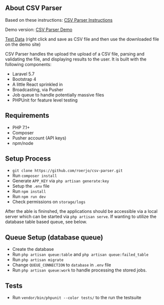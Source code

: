 ## About CSV Parser

Based on these instructions: [CSV Parser Instructions](https://docs.google.com/document/d/1w6eba_eCUcaelX0S8KF4SG3QNKNQ-Cfpb_PXEnju6hA/edit?usp=sharing)

Demo version: [CSV Parser Demo](http://csv-parser.roerjo.me)

[Test Data](https://raw.githubusercontent.com/roerjo/csv-parser/master/tests/test-data.csv) (right click and save as CSV file and then use the downloaded file on the demo site)

CSV Parser handles the upload the upload of a CSV file, parsing and validating the file, and displaying results to the user. It is built with the following components:

- Laravel 5.7
- Bootstrap 4
- A little React sprinkled in
- Broadcasting, via Pusher
- Job queue to handle potentially massive files
- PHPUnit for feature level testing

## Requirements

- PHP 7.1+
- Composer
- Pusher account (API keys)
- npm/node

## Setup Process

- `git clone https://github.com/roerjo/csv-parser.git`
- Run `composer install`
- Generate `APP_KEY` via `php artisan generate:key`
- Setup the `.env` file
- Run `npm install`
- Run `npm run dev`
- Check permissions on `storage/logs`

After the able is fininshed, the applications should be accessible via a local server which can be started via `php artisan serve`. If wanting to utilize the database table based queue, see below.

## Queue Setup (database queue)

- Create the database
- Run `php artisan queue:table` and `php artisan queue:failed_table`
- Run `php artisan migrate`
- Change `QUEUE_CONNECTION` to `database` in `.env` file
- Run `php artisan queue:work` to handle processing the stored jobs.

## Tests

- Run `vendor/bin/phpunit --color tests/` to the run the testsuite
